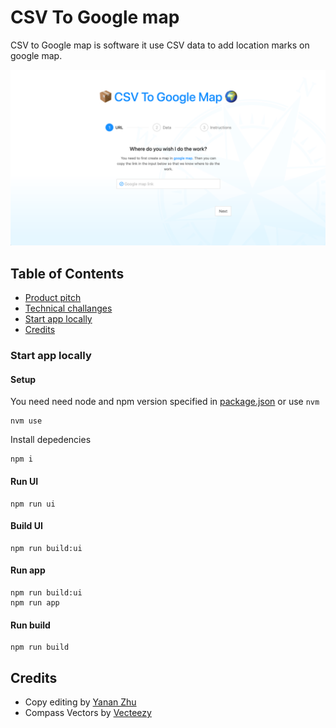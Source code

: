 # CSV To Google map
CSV to Google map is software it use CSV data to add location marks on google map.

<div align="center">
    <img width="600" src="./docs/screenshot-ui-setup.png" />
</div>

## Table of Contents
- [Product pitch](./docs/product_pitch.md) 
- [Technical challanges](./docs/technical_challenges.md) 
- [Start app locally](#Start-app-locally) 
- [Credits](#Credits) 

### Start app locally

#### Setup

You need need node and npm version specified in [package.json](./package.json) or use `nvm`
```
nvm use
```

Install depedencies
```
npm i
```

#### Run UI

```
npm run ui
```

#### Build UI

```
npm run build:ui
```

#### Run app

```
npm run build:ui
npm run app
```

#### Run build
```
npm run build
```

## Credits
- Copy editing by <a href="https://www.linkedin.com/in/yananzhu/">Yanan Zhu</a>
- Compass Vectors by <a href="https://www.vecteezy.com/free-vector/compass">Vecteezy</a>
